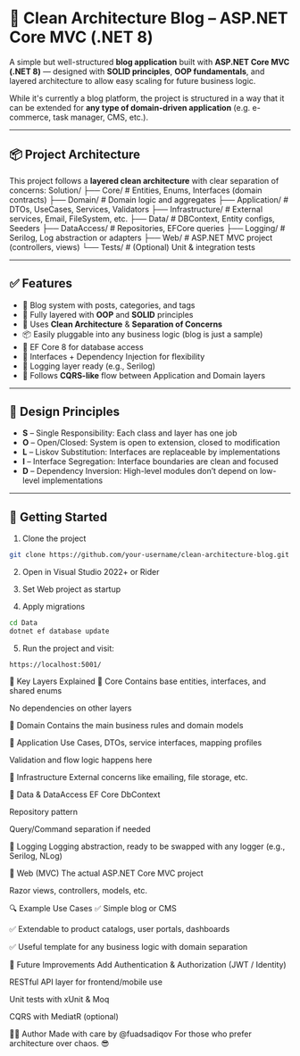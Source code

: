 # 🧱 Clean Architecture Blog – ASP.NET Core MVC (.NET 8)

A simple but well-structured **blog application** built with **ASP.NET Core MVC (.NET 8)** — designed with **SOLID principles**, **OOP fundamentals**, and layered architecture to allow easy scaling for future business logic.

While it's currently a blog platform, the project is structured in a way that it can be extended for **any type of domain-driven application** (e.g. e-commerce, task manager, CMS, etc.).

---

## 📦 Project Architecture

This project follows a **layered clean architecture** with clear separation of concerns:
Solution/
├── Core/ # Entities, Enums, Interfaces (domain contracts)
├── Domain/ # Domain logic and aggregates
├── Application/ # DTOs, UseCases, Services, Validators
├── Infrastructure/ # External services, Email, FileSystem, etc.
├── Data/ # DBContext, Entity configs, Seeders
├── DataAccess/ # Repositories, EFCore queries
├── Logging/ # Serilog, Log abstraction or adapters
├── Web/ # ASP.NET MVC project (controllers, views)
└── Tests/ # (Optional) Unit & integration tests

---

## ✅ Features

- 📰 Blog system with posts, categories, and tags
- 🧠 Fully layered with **OOP** and **SOLID** principles
- 🧱 Uses **Clean Architecture** & **Separation of Concerns**
- 📦 Easily pluggable into any business logic (blog is just a sample)
- 💾 EF Core 8 for database access
- 🧩 Interfaces + Dependency Injection for flexibility
- 📜 Logging layer ready (e.g., Serilog)
- 📂 Follows **CQRS-like** flow between Application and Domain layers

---

## 🧠 Design Principles

- **S** – Single Responsibility: Each class and layer has one job
- **O** – Open/Closed: System is open to extension, closed to modification
- **L** – Liskov Substitution: Interfaces are replaceable by implementations
- **I** – Interface Segregation: Interface boundaries are clean and focused
- **D** – Dependency Inversion: High-level modules don’t depend on low-level implementations

---

## 🚀 Getting Started

1. Clone the project

```bash
git clone https://github.com/your-username/clean-architecture-blog.git
```
2. Open in Visual Studio 2022+ or Rider

3. Set Web project as startup

4. Apply migrations

```bash
cd Data
dotnet ef database update
```
5. Run the project and visit:
```
https://localhost:5001/
```
📂 Key Layers Explained
🔸 Core
Contains base entities, interfaces, and shared enums

No dependencies on other layers

🔸 Domain
Contains the main business rules and domain models

🔸 Application
Use Cases, DTOs, service interfaces, mapping profiles

Validation and flow logic happens here

🔸 Infrastructure
External concerns like emailing, file storage, etc.

🔸 Data & DataAccess
EF Core DbContext

Repository pattern

Query/Command separation if needed

🔸 Logging
Logging abstraction, ready to be swapped with any logger (e.g., Serilog, NLog)

🔸 Web (MVC)
The actual ASP.NET Core MVC project

Razor views, controllers, models, etc.

🔍 Example Use Cases
✅ Simple blog or CMS

✅ Extendable to product catalogs, user portals, dashboards

✅ Useful template for any business logic with domain separation

🧪 Future Improvements
Add Authentication & Authorization (JWT / Identity)

RESTful API layer for frontend/mobile use

Unit tests with xUnit & Moq

CQRS with MediatR (optional)

🙋‍♂️ Author
Made with care by @fuadsadiqov
For those who prefer architecture over chaos. 😎
